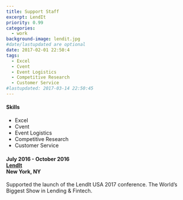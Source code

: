 ```yaml
---
title: Support Staff
excerpt: LendIt
priority: 0.99
categories:
  - work
background-image: lendit.jpg
#date/lastupdated are optional
date: 2017-02-01 22:50:4
tags:
  - Excel
  - Cvent
  - Event Logistics
  - Competitive Research
  - Customer Service
#lastupdated: 2017-03-14 22:50:45
---
```


<h4>Skills</h4>
<ul class="techlist">
<li><span class="tech">Excel</span></li>
<li><span class="tech">Cvent</span></li>
<li><span class="tech">Event Logistics</span></li>
<li><span class="tech">Competitive Research</span></li>
<li><span class="tech">Customer Service</span></li>
</ul>

<h4>July 2016 - October 2016<br>
<a href = "https://www.lendit.com/" target="_blank">LendIt</a><br>
New York, NY</h4>

Supported the launch of the LendIt USA 2017 conference.  The World’s Biggest Show in Lending & Fintech.
